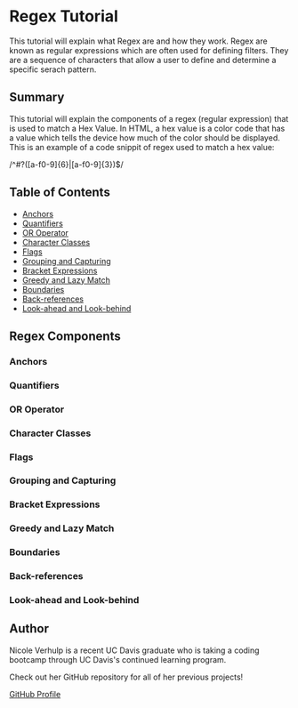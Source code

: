 # Regex Tutorial

This tutorial will explain what Regex are and how they work. Regex are known as regular expressions which are often used for defining filters. They are a sequence of characters that allow a user to define and determine a specific serach pattern.

## Summary

This tutorial will explain the components of a regex (regular expression) that is used to match a Hex Value. In HTML, a hex value is a color code that has a value which tells the device how much of the color should be displayed. This is an example of a code snippit of regex used to match a hex value: 

/^#?([a-f0-9]{6}|[a-f0-9]{3})$/

## Table of Contents

- [Anchors](#anchors)
- [Quantifiers](#quantifiers)
- [OR Operator](#or-operator)
- [Character Classes](#character-classes)
- [Flags](#flags)
- [Grouping and Capturing](#grouping-and-capturing)
- [Bracket Expressions](#bracket-expressions)
- [Greedy and Lazy Match](#greedy-and-lazy-match)
- [Boundaries](#boundaries)
- [Back-references](#back-references)
- [Look-ahead and Look-behind](#look-ahead-and-look-behind)

## Regex Components

### Anchors

### Quantifiers

### OR Operator

### Character Classes

### Flags

### Grouping and Capturing

### Bracket Expressions

### Greedy and Lazy Match

### Boundaries

### Back-references

### Look-ahead and Look-behind

## Author

Nicole Verhulp is a recent UC Davis graduate who is taking a coding bootcamp through UC Davis's continued learning program.

Check out her GitHub repository for all of her previous projects!

[GitHub Profile](https://github.com/nverhulp)
